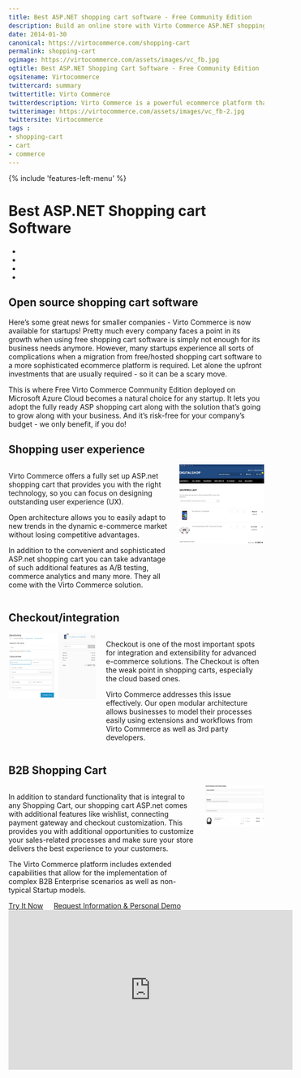```yaml
---
title: Best ASP.NET shopping cart software - Free Community Edition
description: Build an online store with Virto Commerce ASP.NET shopping cart software. Benefit from an open source shopping cart software that has every feature you need.
date: 2014-01-30
canonical: https://virtocommerce.com/shopping-cart
permalink: shopping-cart
ogimage: https://virtocommerce.com/assets/images/vc_fb.jpg
ogtitle: Best ASP.NET Shopping Cart Software - Free Community Edition
ogsitename: Virtocommerce
twittercard: summary
twittertitle: Virto Commerce
twitterdescription: Virto Commerce is a powerful ecommerce platform that includes everything you need to create an online store and sell online. Try it free with Free Community License
twitterimage: https://virtocommerce.com/assets/images/vc_fb-2.jpg
twittersite: Virtocommerce
tags : 
- shopping-cart
- cart
- commerce
---
```

<div class="business-features clearfix __responsive">
	{% include 'features-left-menu' %}
	<div class="business-cnt">
		<div class="head __cart">
			<h1 class="title">Best ASP.NET Shopping cart Software</h1>
		</div>
		<div class="blog b2b-e-commerce">
			<ul class="socials list" style="margin-top: 20px;">
				<li class="list-item fb">
					<a class="list-link" href="https://www.facebook.com/sharer/sharer.php?u={{ '/shopping-cart' | absolute_url }}" target="_blank"><i class="list-ico fa fa-facebook"></i></a>
				</li>
				<li class="list-item plus">
					<a class="list-link" href="https://plus.google.com/share?url={{ '/shopping-cart' | absolute_url }}" target="_blank"><i class="list-ico fa fa-google-plus"></i></a>
				</li>
				<li class="list-item tw">
					<a class="list-link" href="https://twitter.com/intent/tweet?text={{ '/shopping-cart' | absolute_url }}" target="_blank"><i class="list-ico fa fa-twitter"></i></a>
				</li>
				<li class="list-item in">
					<a class="list-link" href="https://www.linkedin.com/shareArticle?mini=true&url={{ '/shopping-cart' | absolute_url }}" target="_blank"><i class="list-ico fa fa-linkedin"></i></a>
				</li>
			</ul>
		</div>
		<h2 class="sub-title">Open source shopping cart software</h2>
		<p class="text">Here’s some great news for smaller companies - Virto Commerce is now available for startups! Pretty much every company faces a point in its growth when using free shopping cart software is simply not enough for its business needs anymore. However, many startups experience all sorts of complications when a migration from free/hosted shopping cart software to a more sophisticated ecommerce platform is required. Let alone the upfront investments that are usually required - so it can be a scary move.</p>
		<p class="text">This is where Free Virto Commerce Community Edition deployed on Microsoft Azure Cloud becomes a natural choice for any startup. It lets you adopt the fully ready ASP shopping cart along with the solution that’s going to grow along with your business. And it’s risk-free for your company’s budget - we only benefit, if you do!</p>
		<h2 class="sub-title">Shopping user experience</h2>
		<div style="display: table;">
			<div style="display: table-row;">
				<div style="display: table-cell; padding-right: 20px; vertical-align: top;">
					<p class="text">Virto Commerce offers a fully set up ASP.net shopping cart that provides you with the right technology, so you can focus on designing outstanding user experience (UX).</p>
					<p class="text">Open architecture allows you to easily adapt to new trends in the dynamic e-commerce market without losing competitive advantages.</p>
        			<p class="text">In addition to the convenient and sophisticated ASP.net shopping cart you can take advantage of such additional features as A/B testing, commerce analytics and many more. They all come with the Virto Commerce solution.</p>
				</div>
				<div style="display: table-cell;">
					<img alt="Best ASP.NET Shopping Cart Software" src="../assets/images/shopping-cart-scr.jpg" />
				</div>
			</div>
		</div>
		<h2 class="sub-title">Checkout/integration</h2>
		<div style="display: table;">
			<div style="display: table-row;">
				<div style="display: table-cell;">
					<img alt="Best ASP.NET Shopping Cart Software" src="../assets/images/checkout.png" />
				</div>
				<div style="display: table-cell; padding-left: 20px; vertical-align: top;">
					<p class="text">Checkout is one of the most important spots for integration and extensibility for advanced e-commerce solutions. The Checkout is often the weak point in shopping carts, especially the cloud based ones.</p>
					<p class="text">Virto Commerce addresses this issue effectively. Our open modular architecture allows businesses to model their processes easily using extensions and workflows from Virto Commerce as well as 3rd party developers.</p>
				</div>
			</div>
		</div>
		<h2 class="sub-title">B2B Shopping Cart</h2>
		<div style="display: table;">
			<div style="display: table-row;">
				<div style="display: table-cell; padding-right: 20px; vertical-align: top;">
					<p class="text">In addition to standard functionality that is integral to any Shopping Cart, our shopping cart ASP.net comes with additional features like wishlist, connecting payment gateway and checkout customization. This provides you with additional opportunities to customize your sales-related processes and make sure your store delivers the best experience to your customers.</p>
					<p class="text">The Virto Commerce platform includes extended capabilities that allow for the implementation of complex B2B Enterprise scenarios as well as non-typical Startup models.</p>
				</div>
				<div style="display: table-cell;">
					<img alt="Best ASP.NET Shopping Cart Software" src="../assets/images/qoute-request-scr.jpg" />
				</div>
			</div>
		</div>
		<div class="buttons columns" style="word-spacing: normal;">
			<a class="button fill" href="/try-now">Try It Now</a>
			<a class="button fill" href="/contact-us">Request Information & Personal Demo</a>
		</div>
	</div>
	<div style="text-align: center;">
		<iframe width="560" height="315" src="https://www.youtube.com/embed/QpRG-HOlrbc?ecver=1" frameborder="0" allowfullscreen></iframe>
	</div>
</div>

